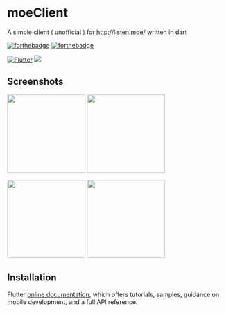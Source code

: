 moeClient
==========
A simple client ( unofficial ) for http://listen.moe/ written in dart



[![forthebadge](https://forthebadge.com/images/badges/built-for-android.svg)](https://forthebadge.com) [![forthebadge](https://forthebadge.com/images/badges/built-with-love.svg)](https://forthebadge.com) 

[![Flutter](https://img.shields.io/badge/flutter-v1.14.6-blue)](https://flutter.dev)  <img src = "https://cdn.discordapp.com/avatars/222167140004790273/1e83e8b7302d5aee17be283e7f86294b.png?size=40">

Screenshots
----

<img src = "https://cdn.discordapp.com/attachments/683669886978752524/688682844096299035/Screenshot_20200315-150937.jpg" width = 180>  <img src = "https://cdn.discordapp.com/attachments/683669886978752524/688678824816410634/Screenshot_20200315-145301.jpg" width = 180>

<img src = "https://cdn.discordapp.com/attachments/683669886978752524/688678824543780874/Screenshot_20200315-145256.jpg" width = 180>  <img src = "https://cdn.discordapp.com/attachments/683669886978752524/688679795567230998/Screenshot_20200315-145730.jpg" width = 180>



## Installation

Flutter [online documentation](https://flutter.dev/docs), which offers tutorials,
samples, guidance on mobile development, and a full API reference.